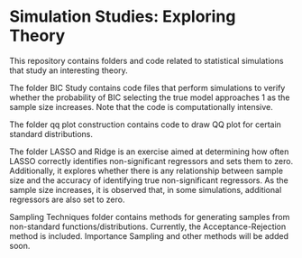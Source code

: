 # Simulation Studies: Exploring Theory 

This repository contains folders and code related to statistical simulations that study an interesting theory.

The folder BIC Study contains code files that perform simulations to verify whether the probability of BIC selecting the true model approaches 1 as the sample size increases. Note that the code is computationally intensive.

The folder qq plot construction contains code to draw QQ plot for certain standard distributions. 

The folder LASSO and Ridge is an exercise aimed at determining how often LASSO correctly identifies non-significant regressors and sets them to zero. Additionally, it explores whether there is any relationship between sample size and the accuracy of identifying true non-significant regressors. As the sample size increases, it is observed that, in some simulations, additional regressors are also set to zero. 

Sampling Techniques folder contains methods for generating samples from non-standard functions/distributions. Currently, the Acceptance-Rejection method is included. Importance Sampling and other methods will be added soon.
